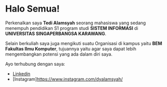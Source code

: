 # Halo Semua!

Perkenalkan saya **Tedi Alamsyah** seorang mahasiswa yang sedang menempuh pendidikan S1 program studi **SISTEM INFORMASI** di **UNIVERSITAS SINGAPERBANGSA KARAWANG**.

Selain berkuliah saya juga mengikuti suatu Organisasi di kampus yaitu **BEM Fakultas Ilmu Komputer**, tujuannya yaitu agar saya dapat lebih mengembangkan potensi yang ada dalam diri saya.

Ayo terhubung dengan saya:
* [Linkedin](https://www.linkedin.com/in/tedi-alamsyah)
* [Instagram]https://www.instagram.com/dyalamsyah/
